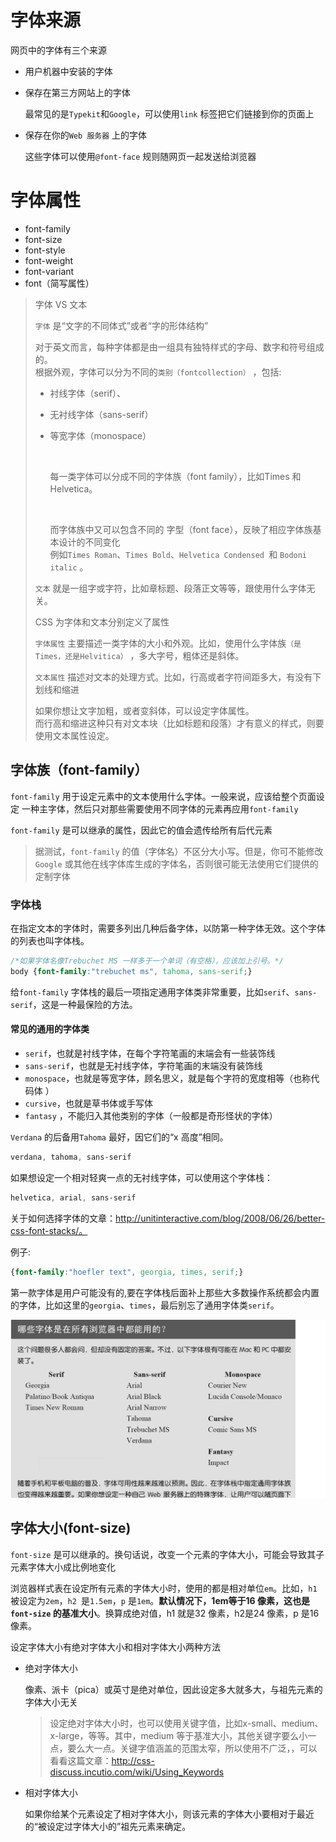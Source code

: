 # 字体来源

网页中的字体有三个来源

- 用户机器中安装的字体

- 保存在第三方网站上的字体

  最常见的是`Typekit`和`Google`，可以使用`link`  标签把它们链接到你的页面上

- 保存在你的`Web 服务器` 上的字体

  这些字体可以使用`@font-face`  规则随网页一起发送给浏览器

# 字体属性

- font-family
- font-size
- font-style
- font-weight
- font-variant
- font（简写属性）

> 字体 VS  文本
>
> `字体` 是“文字的不同体式”或者“字的形体结构”
>
> ​	对于英文而言，每种字体都是由一组具有独特样式的字母、数字和符号组成的。<br>	根据外观，字体可以分为不同的`类别（fontcollection）` ，包括:
>
> - 衬线字体（serif）、
>
> - 无衬线字体（sans-serif）
>
> - 等宽字体（monospace）
>
>   ​
>
>   每一类字体可以分成不同的字体族（font family），比如Times 和Helvetica。
>
>   ​
>
>   而字体族中又可以包含不同的 	字型（font face），反映了相应字体族基本设计的不同变化<br>例如`Times	Roman`、`Times Bold`、`Helvetica Condensed `和  `Bodoni italic` 。
>
> `文本` 就是一组字或字符，比如章标题、段落正文等等，跟使用什么字体无关。
>
> CSS 为字体和文本分别定义了属性
>
> `字体属性` 主要描述一类字体的大小和外观。比如，使用什么字体族`（是Times，还是Helvitica）` ，多大字号，粗体还是斜体。
>
> `文本属性` 描述对文本的处理方式。比如，行高或者字符间距多大，有没有下划线和缩进
>
>  如果你想让文字加粗，或者变斜体，可以设定字体属性。<br> 而行高和缩进这种只有对文本块（比如标题和段落）才有意义的样式，则要使用文本属性设定。

## 字体族（font-family）

`font-family`  用于设定元素中的文本使用什么字体。一般来说，应该给整个页面设定
一种主字体，然后只对那些需要使用不同字体的元素再应用`font-family` 

`font-family`  是可以继承的属性，因此它的值会遗传给所有后代元素

>据测试，`font-family` 的值（字体名）不区分大小写。但是，你可不能修改`Google` 或其他在线字体库生成的字体名，否则很可能无法使用它们提供的定制字体

### 字体栈

在指定文本的字体时，需要多列出几种后备字体，以防第一种字体无效。这个字体的列表也叫字体栈。

```css
/*如果字体名像Trebuchet MS 一样多于一个单词（有空格），应该加上引号。*/
body {font-family:"trebuchet ms", tahoma, sans-serif;}
```

给`font-family` 字体栈的最后一项指定通用字体类非常重要，比如`serif`、`sans-serif`，这是一种最保险的方法。

#### 常见的通用的字体类

- `serif`，也就是衬线字体，在每个字符笔画的末端会有一些装饰线 
- `sans-serif`，也就是无衬线字体，字符笔画的末端没有装饰线 
- `monospace`，也就是等宽字体，顾名思义，就是每个字符的宽度相等（也称代码体 ）
- `cursive`，也就是草书体或手写体 
- `fantasy` ，不能归入其他类别的字体（一般都是奇形怪状的字体）

`Verdana` 的后备用`Tahoma` 最好，因它们的“x 高度”相同。

```css
verdana, tahoma, sans-serif
```

如果想设定一个相对轻爽一点的无衬线字体，可以使用这个字体栈：

```css
helvetica, arial, sans-serif
```

关于如何选择字体的文章：http://unitinteractive.com/blog/2008/06/26/better-css-font-stacks/。

例子:

```css
{font-family:"hoefler text", georgia, times, serif;}
```

第一款字体是用户可能没有的,要在字体栈后面补上那些大多数操作系统都会内置的字体，比如这里的`georgia`、`times`，最后别忘了通用字体类`serif`。 

![](https://raw.githubusercontent.com/JayChenFE/css_review/master/Stylin_with_CSS/img/5-1.png)

## 字体大小(font-size)

`font-size`  是可以继承的。换句话说，改变一个元素的字体大小，可能会导致其子元素字体大小成比例地变化

浏览器样式表在设定所有元素的字体大小时，使用的都是相对单位`em`。比如，`h1` 被设定为`2em`，`h2 `是`1.5em`，`p` 是`1em`。**默认情况下，1em等于16 像素，这也是`font-size` 的基准大小**。换算成绝对值，h1 就是32 像素，h2是24 像素，p 是16 像素。

设定字体大小有绝对字体大小和相对字体大小两种方法

- 绝对字体大小

  像素、派卡（pica）或英寸是绝对单位，因此设定多大就多大，与祖先元素的字体大小无关

  >设定绝对字体大小时，也可以使用关键字值，比如x-small、medium、x-large，等等。其中，medium 等于基准大小，其他关键字要么小一点，要么大一点。关键字值涵盖的范围太窄，所以使用不广泛，，可以看看这篇文章：http://css-discuss.incutio.com/wiki/Using_Keywords

- 相对字体大小

  如果你给某个元素设定了相对字体大小，则该元素的字体大小要相对于最近的“被设定过字体大小的”祖先元素来确定。